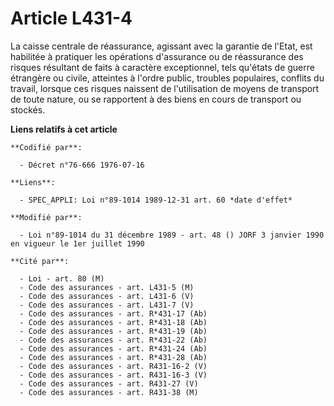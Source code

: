 # Article L431-4

La caisse centrale de réassurance, agissant avec la garantie de l'Etat, est habilitée à pratiquer les opérations d'assurance
ou de réassurance des risques résultant de faits à caractère exceptionnel, tels qu'états de guerre étrangère ou civile,
atteintes à l'ordre public, troubles populaires, conflits du travail, lorsque ces risques naissent de l'utilisation de moyens
de transport de toute nature, ou se rapportent à des biens en cours de transport ou stockés.

**Liens relatifs à cet article**

	**Codifié par**:

	  - Décret n°76-666 1976-07-16

	**Liens**:

	  - SPEC_APPLI: Loi n°89-1014 1989-12-31 art. 60 *date d'effet*

	**Modifié par**:

	  - Loi n°89-1014 du 31 décembre 1989 - art. 48 () JORF 3 janvier 1990 en vigueur le 1er juillet 1990

	**Cité par**:

	  - Loi - art. 80 (M)
	  - Code des assurances - art. L431-5 (M)
	  - Code des assurances - art. L431-6 (V)
	  - Code des assurances - art. L431-7 (V)
	  - Code des assurances - art. R*431-17 (Ab)
	  - Code des assurances - art. R*431-18 (Ab)
	  - Code des assurances - art. R*431-19 (Ab)
	  - Code des assurances - art. R*431-22 (Ab)
	  - Code des assurances - art. R*431-24 (Ab)
	  - Code des assurances - art. R*431-28 (Ab)
	  - Code des assurances - art. R431-16-2 (V)
	  - Code des assurances - art. R431-16-3 (V)
	  - Code des assurances - art. R431-27 (V)
	  - Code des assurances - art. R431-38 (M)

